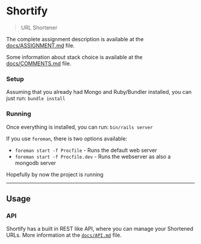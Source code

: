 # Shortify
> URL Shortener

The complete assignment description is available at the [docs/ASSIGNMENT.md](docs/ASSIGNMENT.md) file.

Some information about stack choice is available at the [docs/COMMENTS.md](docs/COMMENTS.md) file.

### Setup

Assuming that you already had Mongo and Ruby/Bundler installed, you can just run: `bundle install`

### Running

Once everything is installed, you can run: `bin/rails server`

If you use `foreman`, there is two options available:

* `foreman start -f Procfile` - Runs the default web server
* `foreman start -f Procfile.dev` - Runs the webserver as also a mongodb server

Hopefully by now the project is running

---

## Usage

### API

Shortify has a built in REST like API, where you can manage your Shortened URLs.
More information at the [`docs/API.md`](docs/API.md) file.

